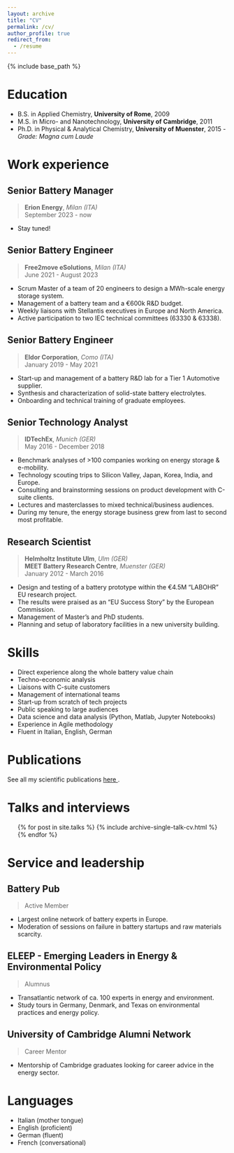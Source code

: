 ```yaml
---
layout: archive
title: "CV"
permalink: /cv/
author_profile: true
redirect_from:
  - /resume
---
```


{% include base_path %}
  
Education
======

* B.S. in Applied Chemistry, **University of Rome**, 2009
* M.S. in Micro- and Nanotechnology, **University of Cambridge**, 2011
* Ph.D. in Physical & Analytical Chemistry, **University of Muenster**, 2015 - *Grade: Magna cum Laude*  

Work experience
======

## Senior Battery Manager
> **Erion Energy**, *Milan (ITA)*    
> September 2023 - now    

  * Stay tuned!

## Senior Battery Engineer
> **Free2move eSolutions**, *Milan (ITA)*    
> June 2021 - August 2023    

  * Scrum Master of a team of 20 engineers to design a MWh-scale energy storage system.
  * Management of a battery team and a €600k R&D budget.
  * Weekly liaisons with Stellantis executives in Europe and North America.
  * Active participation to two IEC technical committees (63330 & 63338).  

## Senior Battery Engineer
> **Eldor Corporation**, *Como (ITA)*    
> January 2019 - May 2021    

  * Start-up and management of a battery R&D lab for a Tier 1 Automotive supplier.
  * Synthesis and characterization of solid-state battery electrolytes.
  * Onboarding and technical training of graduate employees.  

## Senior Technology Analyst
> **IDTechEx**, *Munich (GER)*    
> May 2016 - December 2018    

  * Benchmark analyses of >100 companies working on energy storage & e-mobility.
  * Technology scouting trips to Silicon Valley, Japan, Korea, India, and Europe.
  * Consulting and brainstorming sessions on product development with C-suite clients.
  * Lectures and masterclasses to mixed technical/business audiences.
  * During my tenure, the energy storage business grew from last to second most profitable.  

## Research Scientist
> **Helmholtz Institute Ulm**, *Ulm (GER)*  
> **MEET Battery Research Centre**, *Muenster (GER)*    
> January 2012 - March 2016


  * Design and testing of a battery prototype within the €4.5M “LABOHR” EU research project. 
  * The results were praised as an “EU Success Story” by the European Commission.
  * Management of Master’s and PhD students.
  * Planning and setup of laboratory facilities in a new university building.    
    
Skills
======

 * Direct experience along the whole battery value chain
 * Techno-economic analysis
 * Liaisons with C-suite customers
 * Management of international teams
 * Start-up from scratch of tech projects	
 * Public speaking to large audiences
 * Data science and data analysis (Python, Matlab, Jupyter Notebooks)
 * Experience in Agile methodology
 * Fluent in Italian, English, German   
    
Publications
======

See all my scientific publications <a href="https://scholar.google.com/citations?user=B6VW0NYAAAAJ&hl=en&oi=ao" target="_blank"> here </a>.    
   
Talks and interviews
======

  <ul>{% for post in site.talks %}
    {% include archive-single-talk-cv.html %}
  {% endfor %}</ul>    
    
Service and leadership
======

## Battery Pub
> Active Member

  * Largest online network of battery experts in Europe.
  * Moderation of sessions on failure in battery startups and raw materials scarcity.  

## ELEEP - Emerging Leaders in Energy & Environmental Policy
> Alumnus

  * Transatlantic network of ca. 100 experts in energy and environment.
  * Study tours in Germany, Denmark, and Texas on environmental practices and energy policy.  

## University of Cambridge Alumni Network
> Career Mentor
  
  * Mentorship of Cambridge graduates looking for career advice in the energy sector.  

Languages
======

* Italian (mother tongue)
* English (proficient)
* German (fluent)
* French (conversational)

